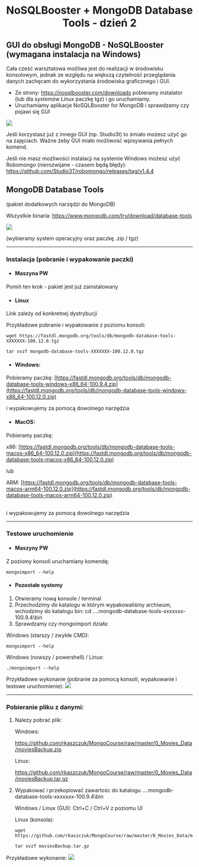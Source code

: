 <h1 align="center"> NoSQLBooster + MongoDB Database Tools - dzień 2</h1>


## GUI do obsługi MongoDB - NoSQLBooster (wymagana instalacja na Windows)
Cała cześć warsztatowa możliwa jest do realizacji w środowisku konsolowym, jednak ze względu na większą czytelność przeglądania danych zachęcam do wykorzystania środowiska graficznego i GUI.

- Ze strony: https://nosqlbooster.com/downloads pobieramy instalator (lub dla systemów Linux paczkę tgz) i go uruchamiamy.
- Uruchamiamy aplikacje NoSQLBooster for MongoDB i sprawdzamy czy pojawi się GUI

![](https://i.imgur.com/kvTiRAN.png)

Jeśli korzystasz już z innego GUI (np. Studio3t) to śmiało możesz użyć go na zajęciach. Ważne żeby GUI miało możliwość wpisywania pełnych komend. 

Jeśli nie masz możliwości instalacji na systemie Windows możesz użyć Robomongo (nierozwijane - czasem będą błędy): https://github.com/Studio3T/robomongo/releases/tag/v1.4.4




## MongoDB Database Tools
(pakiet dodatkowych narzędzi do MongoDB)


Wszystkie binaria:
https://www.mongodb.com/try/download/database-tools

![](https://i.imgur.com/7imxxeq.png)


(wybieramy system operacyjny oraz paczkę .zip / tgz)

---------------------------
### Instalacja (pobranie i wypakowanie paczki)

- #### Maszyna PW
Pomiń ten krok - pakiet jest już zainstalowany

- #### Linux

Link zależy od konkretnej dystrybucji


Przykładowe pobranie i wypakowanie z poziomu konsoli:

```
wget https://fastdl.mongodb.org/tools/db/mongodb-database-tools-XXXXXXX-100.12.0.tgz

tar xvzf mongodb-database-tools-XXXXXXX-100.12.0.tgz
```
- #### Windows:
Pobieramy paczkę: 
[https://fastdl.mongodb.org/tools/db/mongodb-database-tools-windows-x86_64-100.9.4.zip](https://fastdl.mongodb.org/tools/db/mongodb-database-tools-windows-x86_64-100.12.0.zip)

i wypakowujemy za pomocą dowolnego narzędzia

- #### MacOS:

Pobieramy paczkę:

x86:  [https://fastdl.mongodb.org/tools/db/mongodb-database-tools-macos-x86_64-100.12.0.zip](https://fastdl.mongodb.org/tools/db/mongodb-database-tools-macos-x86_64-100.12.0.zip)

lub

ARM:  [https://fastdl.mongodb.org/tools/db/mongodb-database-tools-macos-arm64-100.12.0.zip](https://fastdl.mongodb.org/tools/db/mongodb-database-tools-macos-arm64-100.12.0.zip)

</br>
i wypakowujemy za pomocą dowolnego narzędzia


---------------------
### Testowe uruchomienie

- #### Maszyny PW
Z poziomy konsoli uruchamiany komendę:
```
mongoimport --help
```

- #### Pozostałe systemy
1. Otwieramy nową konsole / terminal
3. Przechodzimy do katalogu w którym wypakowaliśmy archiwum, wchodzimy do katalogu bin:
cd ....mongodb-database-tools-xxxxxxx-100.9.4\bin
4. Sprawdzamy czy mongoimport działa:

Windows (starszy / zwykłe CMD):
```
mongoimport --help
```
Windows (nowszy / powershell) / Linux:
```
./mongoimport --help
```
Przykładowe wykonanie (pobranie za pomocą konsoli, wypakowanie i testowe uruchomienie):
![](https://i.imgur.com/Z6G0AzI.png)

----
### Pobieranie pliku z danymi:

1. Należy pobrać plik:

      Windows:
      
      https://github.com/rkaszczuk/MongoCourse/raw/master/0_Movies_Data/moviesBackup.zip
      
      Linux:
      
      https://github.com/rkaszczuk/MongoCourse/raw/master/0_Movies_Data/moviesBackup.tar.gz

2. Wypakować i przekopiować zawartośc do katalogu ....mongodb-database-tools-xxxxxxx-100.9.4\bin

      Windows / Linux (GUI):
      Ctrl+C / Ctrl+V z poziomu UI

      Linux (konsola):
      ```
      wget https://github.com/rkaszczuk/MongoCourse/raw/master/0_Movies_Data/moviesBackup.tar.gz
      
      tar xvzf moviesBackup.tar.gz
      ```

Przykładowe wykonanie:
![](https://i.imgur.com/sshXCSh.png)

